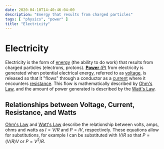 ```yaml
---
date: 2020-04-10T14:40:46-04:00
description: "Energy that results from charged particles"
tags: [ "physics", "power" ]
title: "Electricity"
---
```


# Electricity

Electricity is the form of [energy](physics.md) (the ability to do work) that results from charged particles (electrons, protons). [**Power** ($P$)](power.md) from electricity is generated when potential electrical energy, referred to as [voltage](voltage.md), is released so that it "flows" through a conductor as a [current](current.md) where it encounters [resistance](resistance.md). This flow is mathematically described by [Ohm's Law](ohms-law.md), and the amount of power generated is described by the [Watt's Law](watts-law.md).

## Relationships between Voltage, Current, Resistance, and Watts

[Ohm's Law](ohms-law.md) and [Watt's Law](watts-law.md) describe the relationship between volts, amps, ohms and watts as $I = V/R$ and $P=IV$, respectively. These equations allow for substitutions, for example $I$ can be substituted with $V/R$ so that $P=(V/R)V$ or $P=V^2/R$.
